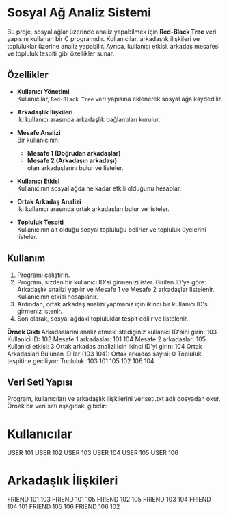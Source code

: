# Sosyal Ağ Analiz Sistemi

Bu proje, sosyal ağlar üzerinde analiz yapabilmek için **Red-Black Tree** veri yapısını kullanan bir C programıdır. Kullanıcılar, arkadaşlık ilişkileri ve topluluklar üzerine analiz yapabilir. Ayrıca, kullanıcı etkisi, arkadaş mesafesi ve topluluk tespiti gibi özellikler sunar.

## Özellikler

- **Kullanıcı Yönetimi**  
  Kullanıcılar, `Red-Black Tree` veri yapısına eklenerek sosyal ağa kaydedilir.

- **Arkadaşlık İlişkileri**  
  İki kullanıcı arasında arkadaşlık bağlantıları kurulur.

- **Mesafe Analizi**  
  Bir kullanıcının:
  - **Mesafe 1 (Doğrudan arkadaşlar)**  
  - **Mesafe 2 (Arkadaşın arkadaşı)**  
  olan arkadaşlarını bulur ve listeler.

- **Kullanıcı Etkisi**  
  Kullanıcının sosyal ağda ne kadar etkili olduğunu hesaplar.

- **Ortak Arkadaş Analizi**  
  İki kullanıcı arasında ortak arkadaşları bulur ve listeler.

- **Topluluk Tespiti**  
  Kullanıcının ait olduğu sosyal topluluğu belirler ve topluluk üyelerini listeler.
 
## Kullanım
1. Programı çalıştırın.
2. Program, sizden bir kullanıcı ID'si girmenizi ister. Girilen ID'ye göre:
Arkadaşlık analizi yapılır ve Mesafe 1 ve Mesafe 2 arkadaşlar listelenir.
Kullanıcının etkisi hesaplanır.
3. Ardından, ortak arkadaş analizi yapmanız için ikinci bir kullanıcı ID'si girmeniz istenir.
4. Son olarak, sosyal ağdaki topluluklar tespit edilir ve listelenir.

**Örnek Çıktı**
Arkadaslarini analiz etmek istediginiz kullanici ID'sini girin: 103
Kullanici ID: 103
Mesafe 1 arkadaslar: 101 104
Mesafe 2 arkadaslar: 105
Kullanici etkisi: 3
Ortak arkadas analizi icin ikinci ID'yi girin: 104
Ortak Arkadaslari Bulunan ID'ler (103 104):
Ortak arkadas sayisi: 0
Topluluk tespitine geciliyor:
Topluluk: 103 101 105 102 106 104

## Veri Seti Yapısı
Program, kullanıcıları ve arkadaşlık ilişkilerini veriseti.txt adlı dosyadan okur. Örnek bir veri seti aşağıdaki gibidir:
# Kullanıcılar
USER 101
USER 102
USER 103
USER 104
USER 105
USER 106

# Arkadaşlık İlişkileri
FRIEND 101 103
FRIEND 101 105
FRIEND 102 105
FRIEND 103 104
FRIEND 104 101
FRIEND 105 106
FRIEND 106 102

